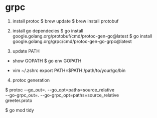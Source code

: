 # grpc

1. install protoc
$ brew update
$ brew install protobuf

2. install go dependecies
$ go install google.golang.org/protobuf/cmd/protoc-gen-go@latest
$ go install google.golang.org/grpc/cmd/protoc-gen-go-grpc@latest

3. update PATH

- show GOPATH
$ go env GOPATH

- vim ~/.zshrc
export PATH=$PATH:/path/to/your/go/bin

4. protoc generation

$ protoc --go_out=. --go_opt=paths=source_relative \
       --go-grpc_out=. --go-grpc_opt=paths=source_relative \
       greeter.proto

$ go mod tidy